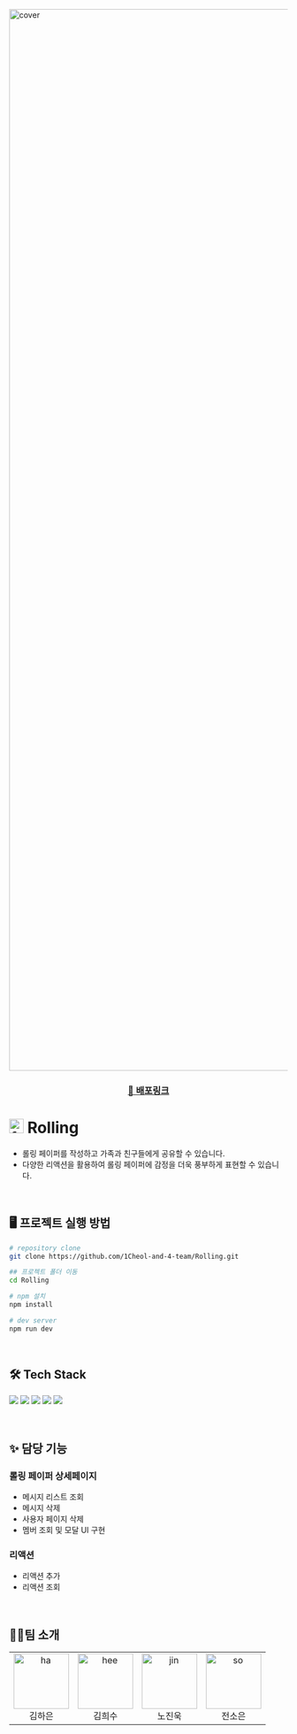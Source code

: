 <img width="1920" alt="cover" src="https://github.com/1Cheol-and-4-team/Rolling/assets/77719310/3ab8e1b7-407e-4d98-9cb2-1be94a51a8e3">

<div align="center">
  
### [🔗 배포링크](https://rolling-3df.pages.dev/)
  
</div>

# <img width="26" alt="favicon" src="https://github.com/1Cheol-and-4-team/Rolling/assets/77719310/5a871702-ba8f-4994-8855-e059246a39ec"> Rolling
- 롤링 페이퍼를 작성하고 가족과 친구들에게 공유할 수 있습니다.
- 다양한 리액션을 활용하여 롤링 페이퍼에 감정을 더욱 풍부하게 표현할 수 있습니다.

<br />

## 🖥️ 프로젝트 실행 방법
```bash
# repository clone
git clone https://github.com/1Cheol-and-4-team/Rolling.git

## 프로젝트 폴더 이동
cd Rolling

# npm 설치
npm install

# dev server
npm run dev
```
<br />

## 🛠️ Tech Stack
<img src="https://img.shields.io/badge/React-61DAFB?style=for-the-badge&logo=react&logoColor=white"> <img src="https://img.shields.io/badge/React Router-CA4245?style=for-the-badge&logo=reactrouter&logoColor=white"> <img src="https://img.shields.io/badge/SCSS-CC6699?style=for-the-badge&logo=sass&logoColor=white"> <img src="https://img.shields.io/badge/REACT QUILL-0088CC?style=for-the-badge&logoColor=white"> <img src="https://img.shields.io/badge/Vite-646CFF?style=for-the-badge&logo=vite&logoColor=white">

<br />

## ✨ 담당 기능
### 롤링 페이퍼 상세페이지
- 메시지 리스트 조회
- 메시지 삭제
- 사용자 페이지 삭제
- 멤버 조회 및 모달 UI 구현
### 리액션
- 리액션 추가
- 리액션 조회

<br />

## 👩‍💻팀 소개
<table>
  <tbody>
    <tr>
      <td align="center">
        <img width="100px" alt="ha" src="https://github.com/1Cheol-and-4-team/Rolling/assets/77719310/20305fcc-f310-4775-93fe-0cd6c5814c94">
        <br />김하은
      </td>
      <td align="center">
        <img width="100px" alt="hee" src="https://github.com/1Cheol-and-4-team/Rolling/assets/77719310/b6f6f9d5-a852-4dc1-9601-15705b84bbe2">
        <br />김희수
      </td>
      <td align="center">
        <img width="100px" alt="jin" src="https://github.com/1Cheol-and-4-team/Rolling/assets/77719310/75380fed-d1ec-4b5f-9e28-478b464d65ec">
        <br />노진욱
      </td>
      <td align="center">
        <img width="100px" alt="so" src="https://github.com/1Cheol-and-4-team/Rolling/assets/77719310/5e236ba8-6220-4617-af94-226d096a0a1a">
        <br />전소은
      </td>
  </tbody>
</table>

